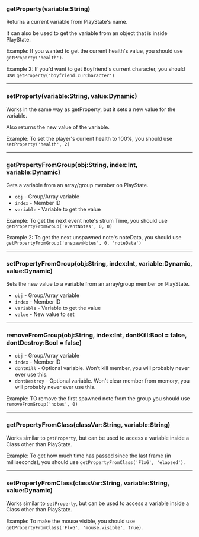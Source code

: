 ### getProperty(variable:String)
Returns a current variable from PlayState's name.

It can also be used to get the variable from an object that is inside PlayState.

Example: If you wanted to get the current health's value, you should use `getProperty('health')`.

Example 2: If you'd want to get Boyfriend's current character, you should use `getProperty('boyfriend.curCharacter')`
_______________________
### setProperty(variable:String, value:Dynamic)
Works in the same way as getProperty, but it sets a new value for the variable.

Also returns the new value of the variable.

Example: To set the player's current health to 100%, you should use `setProperty('health', 2)`
_______________________
### getPropertyFromGroup(obj:String, index:Int, variable:Dynamic)
Gets a variable from an array/group member on PlayState.
* `obj` - Group/Array variable
* `index` - Member ID
* `variable` - Variable to get the value

Example: To get the next event note's strum Time, you should use `getPropertyFromGroup('eventNotes', 0, 0)`

Example 2: To get the next unspawned note's noteData, you should use `getPropertyFromGroup('unspawnNotes', 0, 'noteData')`
_______________________
### setPropertyFromGroup(obj:String, index:Int, variable:Dynamic, value:Dynamic)
Sets the new value to a variable from an array/group member on PlayState.
* `obj` - Group/Array variable
* `index` - Member ID
* `variable` - Variable to get the value
* `value` - New value to set
_______________________
### removeFromGroup(obj:String, index:Int, dontKill:Bool = false, dontDestroy:Bool = false)
* `obj` - Group/Array variable
* `index` - Member ID
* `dontKill` - Optional variable. Won't kill member, you will probably never ever use this.
* `dontDestroy` - Optional variable. Won't clear member from memory, you will probably never ever use this.

Example: TO remove the first spawned note from the group you should use `removeFromGroup('notes', 0)`
_______________________
### getPropertyFromClass(classVar:String, variable:String)
Works similar to `getProperty`, but can be used to access a variable inside a Class other than PlayState.

Example: To get how much time has passed since the last frame (in milliseconds), you should use `getPropertyFromClass('FlxG', 'elapsed')`.
_______________________
### setPropertyFromClass(classVar:String, variable:String, value:Dynamic)
Works similar to `setProperty`, but can be used to access a variable inside a Class other than PlayState.

Example: To make the mouse visible, you should use `getPropertyFromClass('FlxG', 'mouse.visible', true)`.